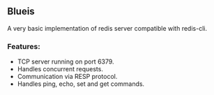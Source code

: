 ##  Blueis
A very basic implementation of redis server compatible with redis-cli.

### Features:
 - TCP server running on port 6379.
 - Handles concurrent requests.
 - Communication via RESP protocol.
 - Handles ping, echo, set and get commands.
